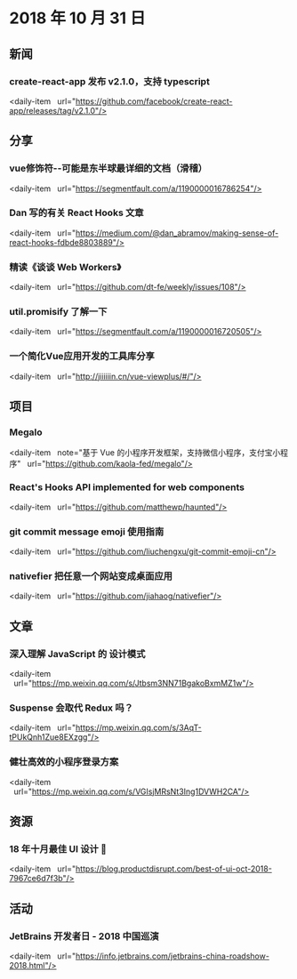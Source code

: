 # 2018 年 10 月 31 日

## 新闻

### create-react-app 发布 v2.1.0，支持 typescript

<daily-item
  url="https://github.com/facebook/create-react-app/releases/tag/v2.1.0"/>

## 分享

### vue修饰符--可能是东半球最详细的文档（滑稽）

<daily-item
  url="https://segmentfault.com/a/1190000016786254"/>

### Dan 写的有关 React Hooks 文章

<daily-item
  url="https://medium.com/@dan_abramov/making-sense-of-react-hooks-fdbde8803889"/>

### 精读《谈谈 Web Workers》

<daily-item
  url="https://github.com/dt-fe/weekly/issues/108"/>

### util.promisify 了解一下

<daily-item
  url="https://segmentfault.com/a/1190000016720505"/>

### 一个简化Vue应用开发的工具库分享

<daily-item
  url="http://jiiiiiin.cn/vue-viewplus/#/"/>

## 项目

### Megalo

<daily-item
  note="基于 Vue 的小程序开发框架，支持微信小程序，支付宝小程序"
  url="https://github.com/kaola-fed/megalo"/>

### React's Hooks API implemented for web components

<daily-item
  url="https://github.com/matthewp/haunted"/>

### git commit message emoji 使用指南

<daily-item
  url="https://github.com/liuchengxu/git-commit-emoji-cn"/>

### nativefier 把任意一个网站变成桌面应用

<daily-item
  url="https://github.com/jiahaog/nativefier"/>

## 文章

### 深入理解 JavaScript 的 设计模式

<daily-item
  url="https://mp.weixin.qq.com/s/Jtbsm3NN71BgakoBxmMZ1w"/>

### Suspense 会取代 Redux 吗？

<daily-item
  url="https://mp.weixin.qq.com/s/3AqT-tPUkQnh1Zue8EXzgg"/>

### 健壮高效的小程序登录方案

<daily-item
  url="https://mp.weixin.qq.com/s/VGIsjMRsNt3Ing1DVWH2CA"/>

## 资源

### 18 年十月最佳 UI 设计 🚀

<daily-item
  url="https://blog.productdisrupt.com/best-of-ui-oct-2018-7967ce6d7f3b"/>

## 活动

### JetBrains 开发者日 - 2018 中国巡演

<daily-item
  url="https://info.jetbrains.com/jetbrains-china-roadshow-2018.html"/>